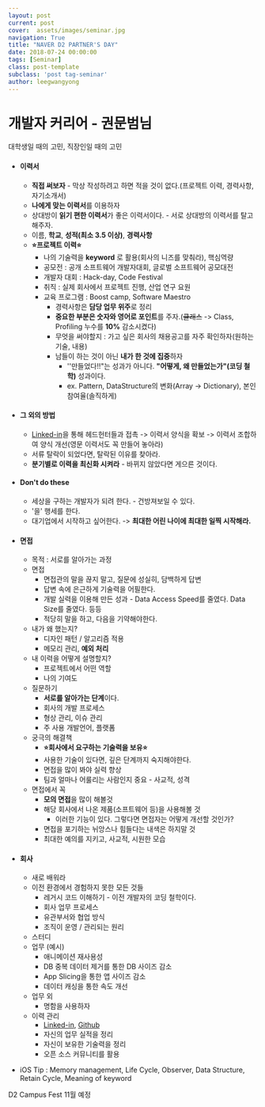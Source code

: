 ```yaml
---
layout: post
current: post
cover:  assets/images/seminar.jpg
navigation: True
title: "NAVER D2 PARTNER'S DAY"
date: 2018-07-24 00:00:00
tags: [Seminar]
class: post-template
subclass: 'post tag-seminar'
author: leegwangyong
---
```

# 개발자 커리어 - 권문범님

대학생일 때의 고민, 직장인일 때의 고민
- #### 이력서

  - **직접 써보자** - 막상 작성하려고 하면 적을 것이 없다.(프로젝트 이력, 경력사항, 자기소개서)
  - **나에게 맞는 이력서**를 이용하자
  - 상대방이 **읽기 편한 이력서**가 좋은 이력서이다. - 서로 상대방의 이력서를 탈고해주자.
  - 이름, **학교**, **성적(최소 3.5 이상)**, **경력사항**
  - **⭐️프로젝트 이력⭐️**
      - 나의 기술력을 **keyword** 로 활용(회사의 니즈를 맞춰라), 핵심역량
      - 공모전 : 공개 소프트웨어 개발자대회, 글로벌 소프트웨어 공모대전
      - 개발자 대회 : Hack-day, Code Festival
      - 취직 : 실제 회사에서 프로젝트 진행, 산업 연구 요원
      - 교육 프로그램 : Boost camp, Software Maestro
        - 경력사항은 **담당 업무 위주**로 정리
        - **중요한 부분은 숫자와 영어로 포인트**를 주자.(~~클래스~~ -> Class, Profiling 누수를 **10%** 감소시켰다)
        - 무엇을 써야할지 : 가고 싶은 회사의 채용공고를 자주 확인하자(원하는 기술, 내용)
        - 남들이 하는 것이 아닌 **내가 한 것에 집중**하자
          - ''만들었다!!"는 성과가 아니다. **"어떻게, 왜 만들었는가"(코딩 철학)** 성과이다. 
          - ex. Pattern, DataStructure의 변화(Array -> Dictionary), 본인 참여율(솔직하게)
- #### 그 외의 방법

  - [Linked-in](https://www.linkedin.com/)을 통해 헤드헌터들과 접촉 -> 이력서 양식을 확보 -> 이력서 조합하여 양식 개선(영문 이력서도 꼭 만들어 놓아라)
  - 서류 탈락이 되었다면, 탈락된 이유를 찾아라.
  - **분기별로 이력을 최신화 시켜라** - 바뀌지 않았다면 게으른 것이다.
- #### Don't do these

  - 세상을 구하는 개발자가 되려 한다. - 건방져보일 수 있다.
  - '을' 행세를 한다.
  - 대기업에서 시작하고 싶어한다.  -> **최대한 어린 나이에 최대한 일찍 시작해라.**
- #### 면접
  - 목적 : 서로를 알아가는 과정 
  - 면접
    - 면접관의 말을 끊지 말고, 질문에 성실히, 담백하게 답변
    - 답변 속에 은근하게 기술력을 어필한다.
    - 개발 실력을 이용해 만든 성과 - Data Access Speed를 줄였다. Data Size를 줄였다. 등등
    - 적당히 말을 하고, 다음을 기약해야한다.
  - 내가 왜 했는지?
    - 디자인 패턴 / 알고리즘 적용
    - 메모리 관리, **예외 처리**
  - 내 이력을 어떻게 설명할지?
    - 프로젝트에서 어떤 역할
    - 나의 기여도
  - 질문하기
    - **서로를 알아가는 단계**이다.
    - 회사의 개발 프로세스
    - 형상 관리, 이슈 관리
    - 주 사용 개발언어, 플랫폼
  - 궁극의 해결책
    - **⭐️회사에서 요구하는 기술력을 보유⭐️**
    - 사용한 기술이 있다면, 깊은 단계까지 숙지해야한다.
    - 면접을 많이 봐야 실력 향상
    - 팀과 얼마나 어룰리는 사람인지 중요 - 사교적, 성격
  - 면접에서 꼭
    - **모의 면접**을 많이 해볼것
    - 해당 회사에서 나온 제품(소프트웨어 등)을 사용해볼 것
      - 이러한 기능이 있다. 그렇다면 면접자는 어떻게 개선할 것인가?
    - 면접을 포기하는 뉘앙스나 힘들다는 내색은 하지말 것
    - 최대한 예의를 지키고, 사교적, 시원한 모습
- #### 회사
  - 새로 배워라
  - 이전 환경에서 경험하지 못한 모든 것들
    - 레거시 코드 이해하기 - 이전 개발자의 코딩 철학이다.
    - 회사 업무 프로세스
    - 유관부서와 협업 방식
    - 조직이 운영 / 관리되는 원리
  - 스터디
  - 업무 (예시)
    - 애니메이션 재사용성
    - DB 중복 데이터 제거를 통한 DB 사이즈 감소
    - App Slicing을 통한 앱 사이즈 감소
    - 데이터 캐싱을 통한 속도 개선
  - 업무 외
    - 명함을 사용하자
  - 이력 관리
    - [Linked-in](https://www.linkedin.com/), [Github](https://github.com)
    - 자신의 업무 실적을 정리
    - 자신이 보유한 기술력을 정리
    - 오픈 소스 커뮤니티를 활용

- iOS Tip : Memory management, Life Cycle, Observer, Data Structure, Retain Cycle, Meaning of keyword

D2 Campus Fest 11월 예정